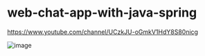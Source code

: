 # web-chat-app-with-java-spring
https://www.youtube.com/channel/UCzkJU-oGmkV1HdY8S80nicg

![image](https://user-images.githubusercontent.com/83552725/177384150-a0369186-ef83-4447-a8d7-d8b1d9da0a52.png)

